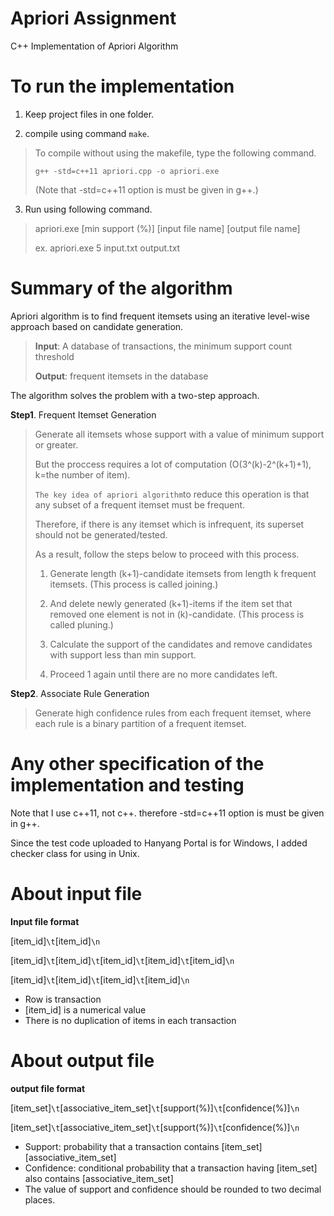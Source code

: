 Apriori Assignment
==================

C++ Implementation of Apriori Algorithm

To run the implementation 
=========================

1. Keep project files in one folder.

2. compile using command `make`.
> To compile without using the makefile, type the following command.
>
> `g++ -std=c++11 apriori.cpp -o apriori.exe`
> 
> (Note that -std=c++11 option is must be given in g++.)

3. Run using following command.
> apriori.exe [min support (%)] [input file name] [output file name]
>
> ex. apriori.exe 5 input.txt output.txt

Summary of the algorithm
============
Apriori algorithm is to find frequent itemsets using an iterative level-wise approach based on candidate generation.
> **Input**: A database of transactions, the minimum support count threshold
> 
> **Output**: frequent itemsets in the database

The algorithm solves the problem with a two-step approach.

**Step1**. Frequent Itemset Generation
> Generate all itemsets whose support with a value of minimum support or greater.
>
> But the proccess requires a lot of computation (O(3^(k)-2^(k+1)+1), k=the number of item).
> 
> `The key idea of apriori algorithm`to reduce this operation is that any subset of a frequent itemset must be frequent.
> 
> Therefore, if there is any itemset which is infrequent, its superset should not be generated/tested.
>
> As a result, follow the steps below to proceed with this process.
>
> 1. Generate length (k+1)-candidate itemsets from length k frequent itemsets. (This process is called joining.)
>
> 2. And delete newly generated (k+1)-items if the item set that removed one element is not in (k)-candidate. (This process is called pluning.)
> 
> 3. Calculate the support of the candidates and remove candidates with support less than min support.
>
> 4. Proceed 1 again until there are no more candidates left.

**Step2**. Associate Rule Generation
> Generate high confidence rules from each frequent itemset, where each rule is a binary partition of a frequent itemset.

Any other specification of the implementation and testing
============

Note that I use c++11, not c++. therefore -std=c++11 option is must be given in g++.

Since the test code uploaded to Hanyang Portal is for Windows, I added checker class for using in Unix. 

About input file
============

**Input file format**

[item_id]`\t`[item_id]`\n`

[item_id]`\t`[item_id]`\t`[item_id]`\t`[item_id]`\t`[item_id]`\n` 

[item_id]`\t`[item_id]`\t`[item_id]`\t`[item_id]`\n`

- Row is transaction
- [item_id] is a numerical value
- There is no duplication of items in each transaction

About output file
============

**output file format**

[item_set]`\t`[associative_item_set]`\t`[support(%)]`\t`[confidence(%)]`\n`

[item_set]`\t`[associative_item_set]`\t`[support(%)]`\t`[confidence(%)]`\n`

- Support: probability that a transaction contains [item_set] [associative_item_set]
- Confidence: conditional probability that a transaction having [item_set] also contains [associative_item_set]
- The value of support and confidence should be rounded to two decimal places.

